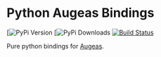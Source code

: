 # Python Augeas Bindings


[![PyPi Version](https://img.shields.io/pypi/v/python-augeas)
[![PyPi Downloads](https://img.shields.io/pypi/dd/python-augeas)
[![Build Status](https://img.shields.io/travis/hercules-team/python-augeas)](https://travis-ci.org/hercules-team/python-augeas)

Pure python bindings for [Augeas](http://augeas.net/).
